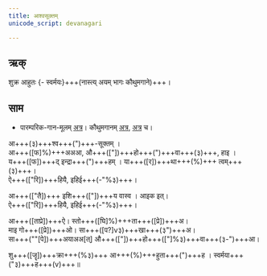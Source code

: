 ```yaml
---
title: आश्वसूक्तम्  
unicode_script: devanagari  

--- 
```


## ऋक्

<div class="js_include" url="../Rk/yadindrAham.md"  newLevelForH1="3" includeTitle="true"> </div>  

शुक्र आहुतः {- स्वर्मयः}+++(नास्त्य् अयम् भागः कौथुमगाने)+++।

## साम

- पारम्परिक-गान-मूलम् [अत्र](https://sanskritdocuments.org/sites/pssramanujaswamy/VIVAAHA%20UPANAYANA%20SAAMAANI.pdf&sa=D&ust=1542425956217000)। कौथुमगानम् [अत्र](https://archive.org/details/SamaVedaSanhitaWithSayanabhashyaVolume1SatyavrataSamasrami1874bis_201804/page/n353), [अत्र](https://archive.org/details/in.ernet.dli.2015.344920/page/n309) च।
<div class="audioEmbed"  caption="रामानुजार्यः 1974 " src="https://archive
.org/download/jaiminIya-sAma-gAna-paravastu-tradition-rAmAnuja/Ashva-sUktam.mp3"></div>
<div class="audioEmbed"  caption="गोपालार्यः 2015  " src="https://archive
.org/download/jaiminIya-sAma-gAna-paravastu-tradition-gopAla-2015/Ashva-sUktam.mp3"></div>
<div class="audioEmbed"  caption="गोपाल-विश्वासयोर् अनुवचनम् 2018 1x" src="https://archive
.org/download/jaiminIya-sAma-gAna-paravastu-tradition-anuvachanam-gopAla-vishvAsa-2018/Ashva-sUktam.mp3"></div>
<div class="audioEmbed"  caption="गोपाल-विश्वासयोर् अनुवचनम् 2018 1.5x" src="https://archive
.org/download/jaiminIya-sAma-gAna-paravastu-tradition-anuvachanam-gopAla-vishvAsa-2018-150p-speed/Ashva-sUktam.mp3"></div>
<div class="audioEmbed"  caption="गोपालपवनयोर् अनुवचनम् 2015 1x" src="https://archive
.org/download/jaiminIya-sAma-gAna-paravastu-tradition-anuvachanam-gopAla-pavana-2015/Ashva-sUktam.mp3"></div>
<div class="audioEmbed"  caption="गोपालपवनयोर् अनुवचनम् 2015 1.5x" src="https://archive
.org/download/jaiminIya-sAma-gAna-paravastu-tradition-anuvachanam-gopAla-pavana-2015-150p-speed/Ashva-sUktam.mp3"></div>

आ+++(३)+++श्व+++(")+++-सूक्तम् ।  
आ+++([फ]%)+++अअआ, औ+++(["])+++हो+++(")+++वा+++(३)+++, हाइ ।  
य+++([फ])+++द् इन्द्रा+++(")+++हम् । या+++([र])+++था+++(%)+++ त्वम्+++(३)+++।  
ऐ+++(["रि])+++हियै, इहिई+++(-"%३)+++।

आ+++(["तै])+++ इशि+++(["])+++य वास्व । आइक इत्।  
ऐ+++(["रि])+++हियै, इहिई+++(-"%३)+++।

आ+++([ताप्रे])+++ऐ। स्तो+++([घि]%)+++ता+++([प्रे])+++अ।  
माइ गो+++([प्रे])+++ओ। सा+++([प?]v३)+++खा+++(३")+++अ।  
सा+++(""[पे])+++अयाअअ[त्] औ+++(["])+++हो+++(["]%३)+++वा+++(३-")+++आ।

शु+++([जॄ])+++क्रा+++(%३)+++ आ+++(%)+++हुता+++(")+++ह । स्वर्मया+++("३)+++ह+++(v)+++॥